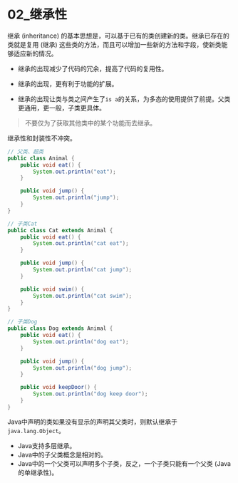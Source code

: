 # 02_继承性

继承 (inheritance) 的基本思想是，可以基于已有的类创建新的类。继承已存在的类就是复用 (继承) 这些类的方法，而且可以增加一些新的方法和字段，使新类能够适应新的情况。

- 继承的出现减少了代码的冗余，提高了代码的复用性。

- 继承的出现，更有利于功能的扩展。

- 继承的出现让类与类之间产生了`is a`的关系，为多态的使用提供了前提。父类更通用，更一般，子类更具体。

> 不要仅为了获取其他类中的某个功能而去继承。

继承性和封装性不冲突。

```java
// 父类、超类
public class Animal {
    public void eat() {
        System.out.println("eat");
    }

    public void jump() {
        System.out.println("jump");
    }
}
```

```java
// 子类Cat
public class Cat extends Animal {
    public void eat() {
        System.out.println("cat eat");
    }

    public void jump() {
        System.out.println("cat jump");
    }

    public void swim() {
        System.out.println("cat swim");
    }
}
```

```java
// 子类Dog
public class Dog extends Animal {
    public void eat() {
        System.out.println("dog eat");
    }

    public void jump() {
        System.out.println("dog jump");
    }

    public void keepDoor() {
        System.out.println("dog keep door");
    }
}
```

Java中声明的类如果没有显示的声明其父类时，则默认继承于`java.lang.Object`。

- Java支持多层继承。
- Java中的子父类概念是相对的。
- Java中的一个父类可以声明多个子类，反之，一个子类只能有一个父类 (Java的单继承性)。